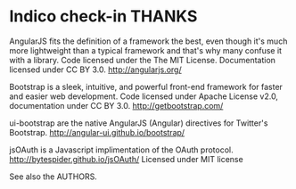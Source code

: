 Indico check-in THANKS
======================

AngularJS fits the definition of a framework the best, even though it's much more
lightweight than a typical framework and that's why many confuse it with a library.
Code licensed under the The MIT License. Documentation licensed under CC BY 3.0.
<http://angularjs.org/>

Bootstrap is a sleek, intuitive, and powerful front-end framework for faster
and easier web development.
Code licensed under Apache License v2.0, documentation under CC BY 3.0.
<http://getbootstrap.com/>

ui-bootstrap are the native AngularJS (Angular) directives for Twitter's Bootstrap.
<http://angular-ui.github.io/bootstrap/>

jsOAuth is a Javascript implimentation of the OAuth protocol.
<http://bytespider.github.io/jsOAuth/>
Licensed under MIT license

See also the AUTHORS.
